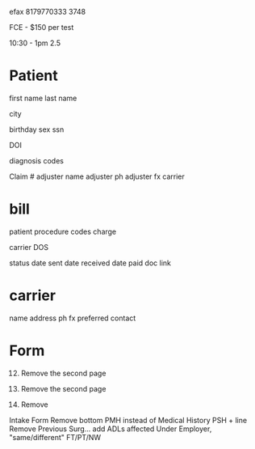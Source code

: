 efax
8179770333
3748


FCE - $150 per test

10:30 - 1pm
2.5


Patient
===============
first name
last name
<!-- address -->
city
<!-- zip -->
<!-- telephone -->
birthday
sex
ssn
<!-- employer name -->
<!-- employer address -->
<!-- employer city -->
<!-- employer state
employer zip
employer telephone -->
DOI

diagnosis codes
<!-- DWC # -->
<!-- Assignment # -->
Claim #
adjuster name
adjuster ph
adjuster fx
carrier


<!-- office location
===============
name
address
npi -->


bill
===============
patient
procedure codes
charge
<!-- office location -->
<!-- account -->
carrier
DOS

status
date sent
date received
date paid
doc link


carrier
===============
name
address
ph
fx
preferred contact


<!-- account
===============
name
tax id
npi
address
ph
fax
charges -->


Form
===============


<!-- 1) Cervical + first 2 girths
Thoracic + first 2 girths
separate pages -->

<!-- 2) Axial compression/Spurlings -->
<!-- O'Briens Test under Hawkins Sign -->

<!-- 3) Elbow first page only -->

<!-- 4) Remove (finger)

5) Ignore (hand)

6) Separate Hip, Ankle and toes
add thigh and calf girths to all pages  -->
<!--
7) Third page is the only one (knee) -->

<!-- 8) Second page of (7) becomes the second page of (8) -->

<!-- 9) No change

10) Remove

11) Add pages 1-3 of (10) to the end of (11) -->

12) Remove the second page

13) Remove the second page

14) Remove

Intake Form
Remove bottom
PMH instead of Medical History
PSH + line
Remove Previous Surg... add ADLs affected
Under Employer, "same/different"
FT/PT/NW
